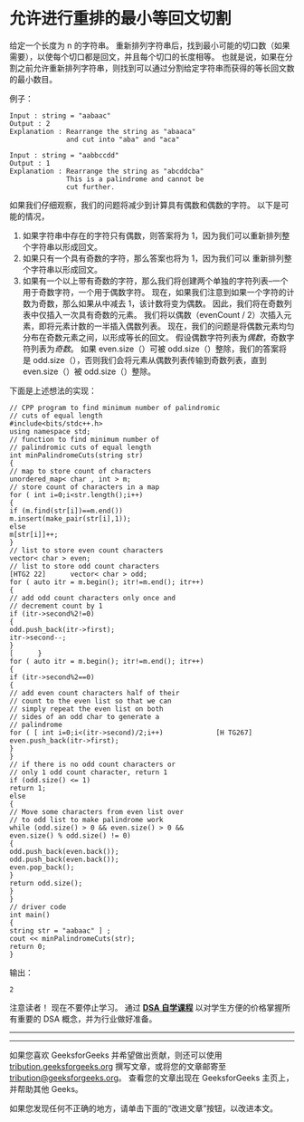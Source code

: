# 允许进行重排的最小等回文切割

给定一个长度为 n 的字符串。 重新排列字符串后，找到最小可能的切口数（如果需要），以使每个切口都是回文，并且每个切口的长度相等。 也就是说，如果在分割之前允许重新排列字符串，则找到可以通过分割给定字符串而获得的等长回文数的最小数目。

例子：

```
Input : string = "aabaac"
Output : 2
Explanation : Rearrange the string as "abaaca"
              and cut into "aba" and "aca"

Input : string = "aabbccdd"
Output : 1
Explanation : Rearrange the string as "abcddcba"
              This is a palindrome and cannot be 
              cut further.

```

如果我们仔细观察，我们的问题将减少到计算具有偶数和偶数的字符。 以下是可能的情况，

1.  如果字符串中存在的字符只有偶数，则答案将为 1，因为我们可以重新排列整个字符串以形成回文。
2.  如果只有一个具有奇数的字符，那么答案也将为 1，因为我们可以
    重新排列整个字符串以形成回文。
3.  如果有一个以上带有奇数的字符，那么我们将创建两个单独的字符列表–一个用于奇数字符，一个用于偶数字符。 现在，如果我们注意到如果一个字符的计数为奇数，那么如果从中减去 1，该计数将变为偶数。 因此，我们将在奇数列表中仅插入一次具有奇数的元素。 我们将以偶数（evenCount / 2）次插入元素，即将元素计数的一半插入偶数列表。 现在，我们的问题是将偶数元素均匀分布在奇数元素之间，以形成等长的回文。 假设偶数字符列表为*偶数*，奇数字符列表为*奇数*。 如果 even.size（）可被 odd.size（）整除，我们的答案将是 odd.size（），否则我们会将元素从偶数列表传输到奇数列表，直到 even.size（）被 odd.size（）整除。

下面是上述想法的实现：

```
// CPP program to find minimum number of palindromic
// cuts of equal length
#include<bits/stdc++.h>
using namespace std;
// function to find minimum number of
// palindromic cuts of equal length
int minPalindromeCuts(string str)
{
// map to store count of characters
unordered_map< char , int > m;
// store count of characters in a map
for ( int i=0;i<str.length();i++)
{
if (m.find(str[i])==m.end())
m.insert(make_pair(str[i],1));
else
m[str[i]]++;
}
// list to store even count characters
vector< char > even;
// list to store odd count characters
[HTG2 22]      vector< char > odd;
for ( auto itr = m.begin(); itr!=m.end(); itr++)
{
// add odd count characters only once and
// decrement count by 1
if (itr->second%2!=0)
{
odd.push_back(itr->first);
itr->second--;
}
[      }
for ( auto itr = m.begin(); itr!=m.end(); itr++)
{
if (itr->second%2==0)
{
// add even count characters half of their
// count to the even list so that we can
// simply repeat the even list on both
// sides of an odd char to generate a
// palindrome
for ( [ int i=0;i<(itr->second)/2;i++)             [H TG267]
even.push_back(itr->first);
}
}
// if there is no odd count characters or
// only 1 odd count character, return 1
if (odd.size() <= 1)
return 1;
else
{
// Move some characters from even list over
// to odd list to make palindrome work
while (odd.size() > 0 && even.size() > 0 &&
even.size() % odd.size() != 0)
{
odd.push_back(even.back());
odd.push_back(even.back());
even.pop_back();
}
return odd.size();
}
}
// driver code
int main()
{
string str = "aabaac" ] ;
cout << minPalindromeCuts(str);
return 0;
}
```

输出：

```
2

```

注意读者！ 现在不要停止学习。 通过 [**DSA 自学课程**](https://practice.geeksforgeeks.org/courses/dsa-self-paced?utm_source=geeksforgeeks&utm_medium=article&utm_campaign=gfg_article_dsa_content_bottom) 以对学生方便的价格掌握所有重要的 DSA 概念，并为行业做好准备。

* * *

* * *

如果您喜欢 GeeksforGeeks 并希望做出贡献，则还可以使用 [tribution.geeksforgeeks.org](https://contribute.geeksforgeeks.org/) 撰写文章，或将您的文章邮寄至 tribution@geeksforgeeks.org。 查看您的文章出现在 GeeksforGeeks 主页上，并帮助其他 Geeks。

如果您发现任何不正确的地方，请单击下面的“改进文章”按钮，以改进本文。
